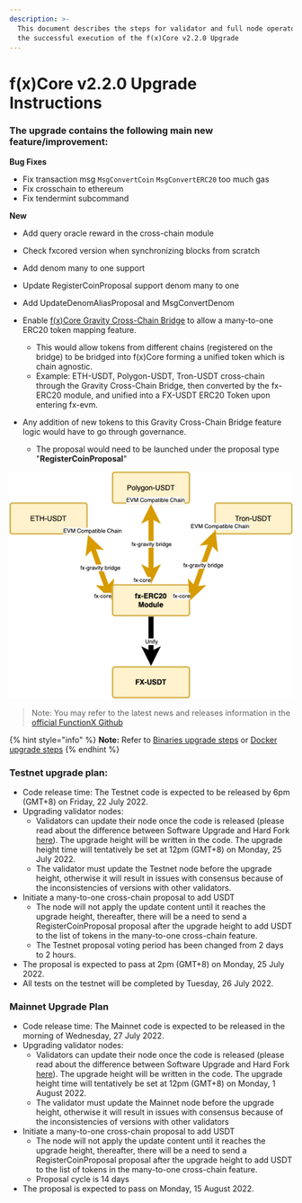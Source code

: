 ```yaml
---
description: >-
  This document describes the steps for validator and full node operators for
  the successful execution of the f(x)Core v2.2.0 Upgrade
---
```


# f(x)Core v2.2.0 Upgrade Instructions

### The upgrade contains the following main new feature/improvement:

**Bug Fixes**

* Fix transaction msg `MsgConvertCoin` `MsgConvertERC20` too much gas
* Fix crosschain to ethereum
* Fix tendermint subcommand

**New**

* Add query oracle reward in the cross-chain module
* Check fxcored version when synchronizing blocks from scratch
* Add denom many to one support
* Update RegisterCoinProposal support denom many to one
* Add UpdateDenomAliasProposal and MsgConvertDenom
* Enable [f(x)Core Gravity Cross-Chain Bridge](../../deploying-on-f-x-core-evm/cross-chain-bridges/f-x-core-gravity-bridge.md) to allow a many-to-one ERC20 token mapping feature.
  * This would allow tokens from different chains (registered on the bridge) to be bridged into f(x)Core forming a unified token which is chain agnostic.
  * Example: ETH-USDT, Polygon-USDT, Tron-USDT cross-chain through the Gravity Cross-Chain Bridge, then converted by the fx-ERC20 module, and unified into a FX-USDT ERC20 Token upon entering fx-evm.
*   Any addition of new tokens to this Gravity Cross-Chain Bridge feature logic would have to go through governance.

    * The proposal would need to be launched under the proposal type "**RegisterCoinProposal**"



![](<../../.gitbook/assets/Unified V2.drawio.png>)

> Note: You may refer to the latest news and releases information in the [official FunctionX Github](https://github.com/FunctionX/fx-core/releases)

{% hint style="info" %}
**Note:** Refer to [Binaries upgrade steps](../upgrade-guide/evm-upgrade-tutorial.md) or [Docker upgrade steps](../upgrade-guide/evm-upgrade-tutorial-docker.md)
{% endhint %}

### Testnet upgrade plan:

* Code release time: The Testnet code is expected to be released by 6pm (GMT+8) on Friday, 22 July 2022.
* Upgrading validator nodes:
  * Validators can update their node once the code is released (please read about the difference between Software Upgrade and Hard Fork [here](../upgrade-guide/evm-upgrade-tutorial.md#f-x-core-network-upgrades)). The upgrade height will be written in the code. The upgrade height time will tentatively be set at 12pm (GMT+8) on Monday, 25 July 2022.
  * The validator must update the Testnet node before the upgrade height, otherwise it will result in issues with consensus because of the inconsistencies of versions with other validators.
* Initiate a many-to-one cross-chain proposal to add USDT
  * The node will not apply the update content until it reaches the upgrade height, thereafter, there will be a need to send a RegisterCoinProposal proposal after the upgrade height to add USDT to the list of tokens in the many-to-one cross-chain feature.
  * The Testnet proposal voting period has been changed from 2 days to 2 hours.
* The proposal is expected to pass at 2pm (GMT+8) on Monday, 25 July 2022.
* All tests on the testnet will be completed by Tuesday, 26 July 2022.

### Mainnet Upgrade Plan

* Code release time: The Mainnet code is expected to be released in the morning of Wednesday, 27 July 2022.
* Upgrading validator nodes:
  * Validators can update their node once the code is released (please read about the difference between Software Upgrade and Hard Fork [here](../upgrade-guide/evm-upgrade-tutorial.md#f-x-core-network-upgrades)). The upgrade height will be written in the code. The upgrade height time will tentatively be set at 12pm (GMT+8) on Monday, 1 August 2022.
  * The validator must update the Mainnet node before the upgrade height, otherwise it will result in issues with consensus because of the inconsistencies of versions with other validators
* Initiate a many-to-one cross-chain proposal to add USDT
  * The node will not apply the update content until it reaches the upgrade height, thereafter, there will be a need to send a RegisterCoinProposal proposal after the upgrade height to add USDT to the list of tokens in the many-to-one cross-chain feature.
  * Proposal cycle is 14 days
* The proposal is expected to pass on Monday, 15 August 2022.
